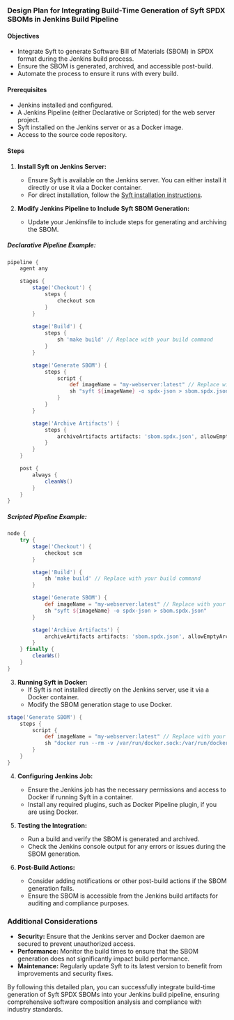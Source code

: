 ### Design Plan for Integrating Build-Time Generation of Syft SPDX SBOMs in Jenkins Build Pipeline

#### Objectives
- Integrate Syft to generate Software Bill of Materials (SBOM) in SPDX format during the Jenkins build process.
- Ensure the SBOM is generated, archived, and accessible post-build.
- Automate the process to ensure it runs with every build.

#### Prerequisites
- Jenkins installed and configured.
- A Jenkins Pipeline (either Declarative or Scripted) for the web server project.
- Syft installed on the Jenkins server or as a Docker image.
- Access to the source code repository.

#### Steps

1. **Install Syft on Jenkins Server:**
   - Ensure Syft is available on the Jenkins server. You can either install it directly or use it via a Docker container.
   - For direct installation, follow the [Syft installation instructions](https://github.com/anchore/syft#installation).

2. **Modify Jenkins Pipeline to Include Syft SBOM Generation:**
   - Update your Jenkinsfile to include steps for generating and archiving the SBOM.

##### Declarative Pipeline Example:

```groovy
pipeline {
    agent any

    stages {
        stage('Checkout') {
            steps {
                checkout scm
            }
        }
        
        stage('Build') {
            steps {
                sh 'make build' // Replace with your build command
            }
        }

        stage('Generate SBOM') {
            steps {
                script {
                    def imageName = "my-webserver:latest" // Replace with your image name
                    sh "syft ${imageName} -o spdx-json > sbom.spdx.json"
                }
            }
        }

        stage('Archive Artifacts') {
            steps {
                archiveArtifacts artifacts: 'sbom.spdx.json', allowEmptyArchive: true
            }
        }
    }

    post {
        always {
            cleanWs()
        }
    }
}
```

##### Scripted Pipeline Example:

```groovy
node {
    try {
        stage('Checkout') {
            checkout scm
        }

        stage('Build') {
            sh 'make build' // Replace with your build command
        }

        stage('Generate SBOM') {
            def imageName = "my-webserver:latest" // Replace with your image name
            sh "syft ${imageName} -o spdx-json > sbom.spdx.json"
        }

        stage('Archive Artifacts') {
            archiveArtifacts artifacts: 'sbom.spdx.json', allowEmptyArchive: true
        }
    } finally {
        cleanWs()
    }
}
```

3. **Running Syft in Docker:**
   - If Syft is not installed directly on the Jenkins server, use it via a Docker container.
   - Modify the SBOM generation stage to use Docker.

```groovy
stage('Generate SBOM') {
    steps {
        script {
            def imageName = "my-webserver:latest" // Replace with your image name
            sh "docker run --rm -v /var/run/docker.sock:/var/run/docker.sock -v \$(pwd):/tmp anchore/syft:latest ${imageName} -o spdx-json > sbom.spdx.json"
        }
    }
}
```

4. **Configuring Jenkins Job:**
   - Ensure the Jenkins job has the necessary permissions and access to Docker if running Syft in a container.
   - Install any required plugins, such as Docker Pipeline plugin, if you are using Docker.

5. **Testing the Integration:**
   - Run a build and verify the SBOM is generated and archived.
   - Check the Jenkins console output for any errors or issues during the SBOM generation.

6. **Post-Build Actions:**
   - Consider adding notifications or other post-build actions if the SBOM generation fails.
   - Ensure the SBOM is accessible from the Jenkins build artifacts for auditing and compliance purposes.

### Additional Considerations
- **Security:** Ensure that the Jenkins server and Docker daemon are secured to prevent unauthorized access.
- **Performance:** Monitor the build times to ensure that the SBOM generation does not significantly impact build performance.
- **Maintenance:** Regularly update Syft to its latest version to benefit from improvements and security fixes.

By following this detailed plan, you can successfully integrate build-time generation of Syft SPDX SBOMs into your Jenkins build pipeline, ensuring comprehensive software composition analysis and compliance with industry standards.
